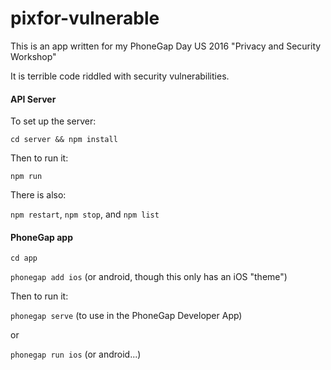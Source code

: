 # pixfor-vulnerable

This is an app written for my PhoneGap Day US 2016 "Privacy and Security Workshop"

It is terrible code riddled with security vulnerabilities.

#### API Server

To set up the server:

`cd server && npm install`

Then to run it:

`npm run`

There is also:

`npm restart`, `npm stop`, and `npm list`

#### PhoneGap app

`cd app` 

`phonegap add ios` (or android, though this only has an iOS "theme")

Then to run it:

`phonegap serve` (to use in the PhoneGap Developer App)

or

`phonegap run ios` (or android...)



